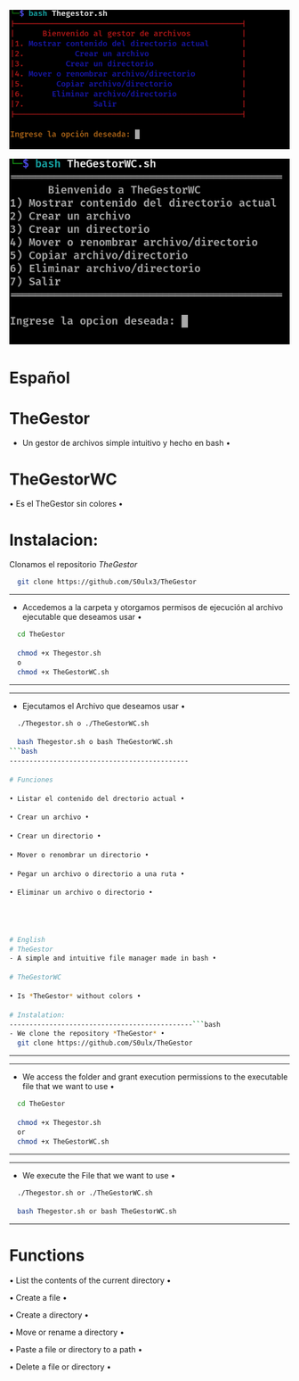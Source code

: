 ![TheGestor](https://github.com/S0ulx3/TheGestor/blob/main/TheGestor.png)

![TheGestorWC](https://github.com/S0ulx3/TheGestor/blob/main/TheGestorWC.png)

# Español
# TheGestor 

- Un gestor de archivos simple intuitivo y hecho en bash •

# TheGestorWC

• Es el TheGestor sin colores •

# Instalacion:

Clonamos el repositorio *TheGestor* 

```bash
  git clone https://github.com/S0ulx3/TheGestor
```

--------------------------------------------------------------------------------------------------
- Accedemos a la carpeta y otorgamos permisos de ejecución al archivo ejecutable que deseamos usar •
```bash
  cd TheGestor

  chmod +x Thegestor.sh
  o 
  chmod +x TheGestorWC.sh
```
--------------------------------------------------------------------------------------------------

---------------------------------------------
- Ejecutamos el Archivo que deseamos usar •
```bash
  ./Thegestor.sh o ./TheGestorWC.sh

  bash Thegestor.sh o bash TheGestorWC.sh
```bash
---------------------------------------------

# Funciones

• Listar el contenido del drectorio actual •

• Crear un archivo •

• Crear un directorio •

• Mover o renombrar un directorio •

• Pegar un archivo o directorio a una ruta •

• Eliminar un archivo o directorio •




# English
# TheGestor
- A simple and intuitive file manager made in bash •

# TheGestorWC

• Is *TheGestor* without colors •

# Instalation:
----------------------------------------------```bash
- We clone the repository *TheGestor* •
  git clone https://github.com/S0ulx/TheGestor
```
----------------------------------------------

--------------------------------------------------------------------------------------------------
- We access the folder and grant execution permissions to the executable file that we want to use •
```bash
  cd TheGestor
  
  chmod +x Thegestor.sh
  or 
  chmod +x TheGestorWC.sh
```
----------------------------------------------------------------------------------------------------

----------------------------------------------
- We execute the File that we want to use •
```bash
  ./Thegestor.sh or ./TheGestorWC.sh

  bash Thegestor.sh or bash TheGestorWC.sh
```
----------------------------------------------

# Functions

• List the contents of the current directory •

• Create a file •

• Create a directory •

• Move or rename a directory •

• Paste a file or directory to a path •

• Delete a file or directory •



